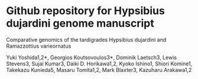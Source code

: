 # Github repository for Hypsibius dujardini genome manuscript


Comparative genomics of the tardigrades Hypsibius dujardini and Ramazzottius varieornatus

Yuki Yoshida1,2*, Georgios Koutsovoulos3*, Dominik Laetsch3, Lewis Stevens3, Sujai Kumar3, Daiki D. Horikawa1,2, Kyoko Ishino1, Shiori Komine1, Takekazu Kunieda5, Masaru Tomita1,2, Mark Blaxter3, Kazuharu Arakawa1,2
